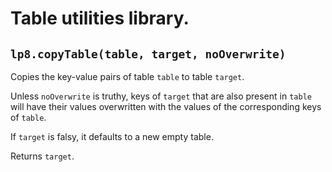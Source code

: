 
Table utilities library.
===============================================================================

`lp8.copyTable(table, target, noOverwrite)`
-------------------------------------------------------------------------------
Copies the key-value pairs of table `table` to table `target`.

Unless `noOverwrite` is truthy, keys of `target` that are also present in
`table` will have their values overwritten with the values of the
corresponding keys of `table`.

If `target` is falsy, it defaults to a new empty table.

Returns `target`.
